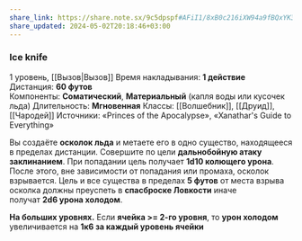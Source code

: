```yaml
---
share_link: https://share.note.sx/9c5dpspf#AFiI1/8xB0c216iXW94a9fBQxYK3oMPSxGEkcuXFw6A
share_updated: 2024-05-02T20:18:46+03:00
---
```

### Ice knife
1 уровень, [[Вызов|Вызов]]
Время накладывания: **1 действие**
Дистанция: **60 футов**
Компоненты: **Соматический**, **Материальный** (капля воды или кусочек льда)
Длительность: **Мгновенная**
Классы: [[Волшебник]], [[Друид]], [[Чародей]]
Источники: «Princes of the Apocalypse», «Xanathar's Guide to Everything»

Вы создаёте **осколок льда** и метаете его в одно существо, находящееся в пределах дистанции. Совершите по цели **дальнобойную атаку заклинанием**. При попадании цель получает **1d10 колющего урона**. После этого, вне зависимости от попадания или промаха, осколок взрывается. Цель и все существа в пределах **5 футов** от места взрыва осколка должны преуспеть в **спасброске Ловкости** иначе получат **2d6 урона холодом**.

**На больших уровнях.** Если **ячейка >= 2-го уровня**, то **урон холодом** увеличивается на **1к6 за каждый уровень ячейки**